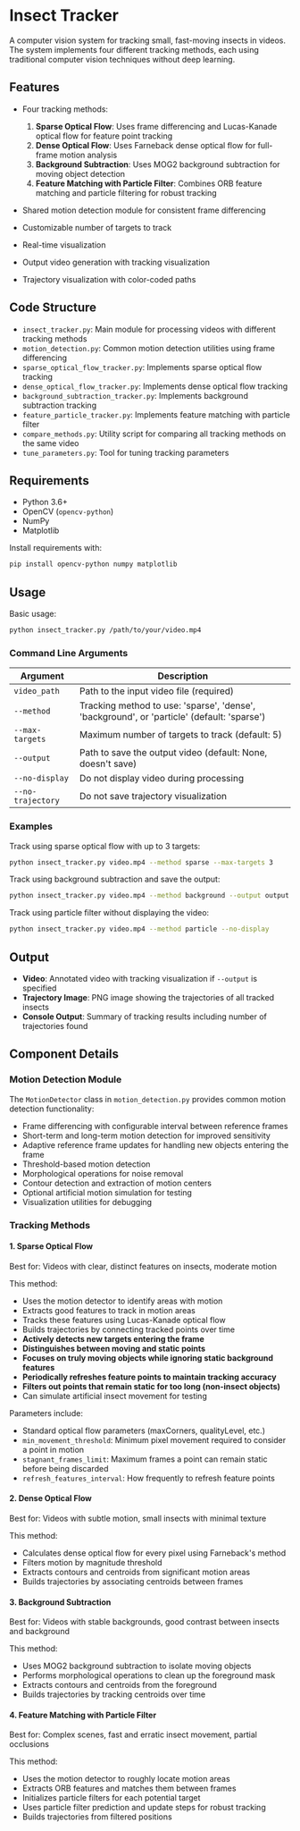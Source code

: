 # Insect Tracker

A computer vision system for tracking small, fast-moving insects in videos. The system implements four different tracking methods, each using traditional computer vision techniques without deep learning.

## Features

- Four tracking methods:
  1. **Sparse Optical Flow**: Uses frame differencing and Lucas-Kanade optical flow for feature point tracking
  2. **Dense Optical Flow**: Uses Farneback dense optical flow for full-frame motion analysis
  3. **Background Subtraction**: Uses MOG2 background subtraction for moving object detection
  4. **Feature Matching with Particle Filter**: Combines ORB feature matching and particle filtering for robust tracking

- Shared motion detection module for consistent frame differencing
- Customizable number of targets to track
- Real-time visualization
- Output video generation with tracking visualization
- Trajectory visualization with color-coded paths

## Code Structure

- `insect_tracker.py`: Main module for processing videos with different tracking methods
- `motion_detection.py`: Common motion detection utilities using frame differencing
- `sparse_optical_flow_tracker.py`: Implements sparse optical flow tracking
- `dense_optical_flow_tracker.py`: Implements dense optical flow tracking
- `background_subtraction_tracker.py`: Implements background subtraction tracking
- `feature_particle_tracker.py`: Implements feature matching with particle filter
- `compare_methods.py`: Utility script for comparing all tracking methods on the same video
- `tune_parameters.py`: Tool for tuning tracking parameters

## Requirements

- Python 3.6+
- OpenCV (`opencv-python`)
- NumPy
- Matplotlib

Install requirements with:

```bash
pip install opencv-python numpy matplotlib
```

## Usage

Basic usage:

```bash
python insect_tracker.py /path/to/your/video.mp4
```

### Command Line Arguments

| Argument | Description |
|----------|-------------|
| `video_path` | Path to the input video file (required) |
| `--method` | Tracking method to use: 'sparse', 'dense', 'background', or 'particle' (default: 'sparse') |
| `--max-targets` | Maximum number of targets to track (default: 5) |
| `--output` | Path to save the output video (default: None, doesn't save) |
| `--no-display` | Do not display video during processing |
| `--no-trajectory` | Do not save trajectory visualization |

### Examples

Track using sparse optical flow with up to 3 targets:

```bash
python insect_tracker.py video.mp4 --method sparse --max-targets 3
```

Track using background subtraction and save the output:

```bash
python insect_tracker.py video.mp4 --method background --output output.mp4
```

Track using particle filter without displaying the video:

```bash
python insect_tracker.py video.mp4 --method particle --no-display
```

## Output

- **Video**: Annotated video with tracking visualization if `--output` is specified
- **Trajectory Image**: PNG image showing the trajectories of all tracked insects
- **Console Output**: Summary of tracking results including number of trajectories found

## Component Details

### Motion Detection Module

The `MotionDetector` class in `motion_detection.py` provides common motion detection functionality:

- Frame differencing with configurable interval between reference frames
- Short-term and long-term motion detection for improved sensitivity
- Adaptive reference frame updates for handling new objects entering the frame
- Threshold-based motion detection
- Morphological operations for noise removal
- Contour detection and extraction of motion centers
- Optional artificial motion simulation for testing
- Visualization utilities for debugging

### Tracking Methods

#### 1. Sparse Optical Flow

Best for: Videos with clear, distinct features on insects, moderate motion

This method:
- Uses the motion detector to identify areas with motion
- Extracts good features to track in motion areas
- Tracks these features using Lucas-Kanade optical flow
- Builds trajectories by connecting tracked points over time
- **Actively detects new targets entering the frame**
- **Distinguishes between moving and static points**
- **Focuses on truly moving objects while ignoring static background features**
- **Periodically refreshes feature points to maintain tracking accuracy**
- **Filters out points that remain static for too long (non-insect objects)**
- Can simulate artificial insect movement for testing

Parameters include:
- Standard optical flow parameters (maxCorners, qualityLevel, etc.)
- `min_movement_threshold`: Minimum pixel movement required to consider a point in motion
- `stagnant_frames_limit`: Maximum frames a point can remain static before being discarded
- `refresh_features_interval`: How frequently to refresh feature points

#### 2. Dense Optical Flow

Best for: Videos with subtle motion, small insects with minimal texture

This method:
- Calculates dense optical flow for every pixel using Farneback's method
- Filters motion by magnitude threshold
- Extracts contours and centroids from significant motion areas
- Builds trajectories by associating centroids between frames

#### 3. Background Subtraction

Best for: Videos with stable backgrounds, good contrast between insects and background

This method:
- Uses MOG2 background subtraction to isolate moving objects
- Performs morphological operations to clean up the foreground mask
- Extracts contours and centroids from the foreground
- Builds trajectories by tracking centroids over time

#### 4. Feature Matching with Particle Filter

Best for: Complex scenes, fast and erratic insect movement, partial occlusions

This method:
- Uses the motion detector to roughly locate motion areas
- Extracts ORB features and matches them between frames
- Initializes particle filters for each potential target
- Uses particle filter prediction and update steps for robust tracking
- Builds trajectories from filtered positions
